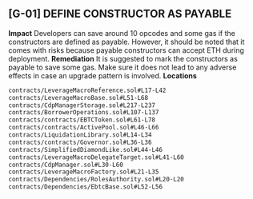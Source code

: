 ## [G-01] DEFINE CONSTRUCTOR AS PAYABLE
**Impact**
Developers can save around 10 opcodes and some gas if the constructors are defined as payable.
However, it should be noted that it comes with risks because payable constructors can accept ETH during deployment.
**Remediation**
It is suggested to mark the constructors as payable to save some gas. Make sure it does not lead to any adverse effects in case an upgrade pattern is involved.
**Locations**
```txt
contracts/LeverageMacroReference.sol#L17-L42
contracts/LeverageMacroBase.sol#L51-L68
contracts/CdpManagerStorage.sol#L217-L237
contracts/BorrowerOperations.sol#L107-L137
contracts/contracts/EBTCToken.sol#L61-L78
contracts/contracts/ActivePool.sol#L46-L66
contracts/LiquidationLibrary.sol#L14-L34
contracts/contracts/Governor.sol#L36-L36
contracts/SimplifiedDiamondLike.sol#L44-L46
contracts/LeverageMacroDelegateTarget.sol#L41-L60
contracts/CdpManager.sol#L30-L60
contracts/LeverageMacroFactory.sol#L21-L35
contracts/Dependencies/RolesAuthority.sol#L20-L20
contracts/Dependencies/EbtcBase.sol#L52-L56
```